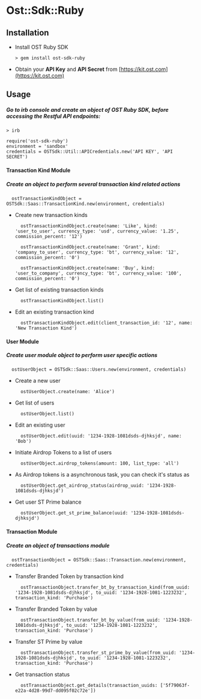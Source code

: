 # Ost::Sdk::Ruby

## Installation

* Install OST Ruby SDK

  ```
  > gem install ost-sdk-ruby
  
  ```
* Obtain your <b>API Key</b> and <b>API Secret</b> from [https://kit.ost.com](https://kit.ost.com)

## Usage

##### Go to irb console and create an object of OST Ruby SDK, before accessing the Restful API endpoints:

  ```
  > irb
  
  require('ost-sdk-ruby')
  environment = 'sandbox'
  credentials = OSTSdk::Util::APICredentials.new('API KEY', 'API SECRET')
  ```

#### Transaction Kind Module 

##### Create an object to perform several transaction kind related actions

  ```
    ostTransactionKindObject = OSTSdk::Saas::TransactionKind.new(environment, credentials)
  ```

* Create new transaction kinds

  ```
    ostTransactionKindObject.create(name: 'Like', kind: 'user_to_user', currency_type: 'usd', currency_value: '1.25', commission_percent: '12')
  ```
  
  ```
    ostTransactionKindObject.create(name: 'Grant', kind: 'company_to_user', currency_type: 'bt', currency_value: '12', commission_percent: '0')
  ```
 
  ```
    ostTransactionKindObject.create(name: 'Buy', kind: 'user_to_company', currency_type: 'bt', currency_value: '100', commission_percent: '0')
  ```
  
* Get list of existing transaction kinds

  ```
    ostTransactionKindObject.list()
  ```
  
* Edit an existing transaction kind

  ```
    ostTransactionKindObject.edit(client_transaction_id: '12', name: 'New Transaction Kind')
  ```
#### User Module

##### Create user module object to perform user specific actions

  ```
    ostUserObject = OSTSdk::Saas::Users.new(environment, credentials)
  ```
 
* Create a new user

  ```
    ostUserObject.create(name: 'Alice')
  ```

* Get list of users   
 
  ``` 
    ostUserObject.list()
  ```
  
* Edit an existing user
 
  ```
    ostUserObject.edit(uuid: '1234-1928-1081dsds-djhksjd', name: 'Bob')
  ```
  
* Initiate Airdrop Tokens to a list of users

  ```
    ostUserObject.airdrop_tokens(amount: 100, list_type: 'all')
  ```
    
* As Airdrop tokens is a asynchronous task, you can check it's status as

  ```
    ostUserObject.get_airdrop_status(airdrop_uuid: '1234-1928-1081dsds-djhksjd')
  ```
  
* Get user ST Prime balance 

  ```
    ostUserObject.get_st_prime_balance(uuid: '1234-1928-1081dsds-djhksjd')
  ```

#### Transaction Module

##### Create an object of transactions module

  ```
    ostTransactionObject = OSTSdk::Saas::Transaction.new(environment, credentials)
  ```
  
* Transfer Branded Token by transaction kind

  ```
    ostTransactionObject.transfer_bt_by_transaction_kind(from_uuid: '1234-1928-1081dsds-djhksjd', to_uuid: '1234-1928-1081-1223232', transaction_kind: 'Purchase')
  ```

* Transfer Branded Token by value

  ```
    ostTransactionObject.transfer_bt_by_value(from_uuid: '1234-1928-1081dsds-djhksjd', to_uuid: '1234-1928-1081-1223232', transaction_kind: 'Purchase')
  ```
  
* Transfer ST Prime by value

  ```
    ostTransactionObject.transfer_st_prime_by_value(from_uuid: '1234-1928-1081dsds-djhksjd', to_uuid: '1234-1928-1081-1223232', transaction_kind: 'Purchase')
  ```

* Get transaction status
    
  ```
    ostTransactionObject.get_details(transaction_uuids: ['5f79063f-e22a-4d28-99d7-dd095f02c72e'])
  ```
